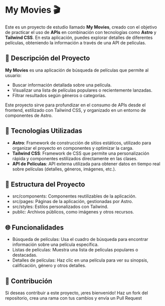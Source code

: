 # My Movies 🎬

Este es un proyecto de estudio llamado **My Movies**, creado con el objetivo de practicar el uso de **APIs** en combinación con tecnologías como **Astro** y **Tailwind CSS**. En esta aplicación, puedes explorar detalles de diferentes películas, obteniendo la información a través de una API de películas.

## 📝 Descripción del Proyecto

**My Movies** es una aplicación de búsqueda de películas que permite al usuario:

- Buscar información detallada sobre una película.
- Visualizar una lista de películas populares o recientemente lanzadas.
- Filtrar resultados según géneros o categorías.

Este proyecto sirve para profundizar en el consumo de APIs desde el frontend, estilizado con Tailwind CSS, y organizado en un entorno de componentes de Astro.

## 🚀 Tecnologías Utilizadas

- **Astro**: Framework de construcción de sitios estáticos, utilizado para organizar el proyecto en componentes y optimizar la carga.
- **Tailwind CSS**: Framework de CSS que permite una personalización rápida y componentes estilizados directamente en las clases.
- **API de Películas**: API externa utilizada para obtener datos en tiempo real sobre películas (detalles, géneros, imágenes, etc.).

## 📁 Estructura del Proyecto

- src/components: Componentes reutilizables de la aplicación.
- src/pages: Páginas de la aplicación, gestionadas por Astro.
- src/styles: Estilos personalizados con Tailwind.
- public: Archivos públicos, como imágenes y otros recursos.

## 🌐 Funcionalidades

- Búsqueda de películas: Usa el cuadro de búsqueda para encontrar información sobre una película específica.
- Listas de películas: Muestra una lista de películas populares o destacadas.
- Detalles de películas: Haz clic en una película para ver su sinopsis, calificación, género y otros detalles.

## 🤝 Contribución

Si deseas contribuir a este proyecto, ¡eres bienvenido! Haz un fork del repositorio, crea una rama con tus cambios y envía un Pull Request
